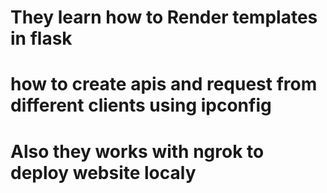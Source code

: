 # They learn how to Render templates in flask
# how to create apis and request from different clients using ipconfig 
# Also they works with ngrok to deploy website localy 
